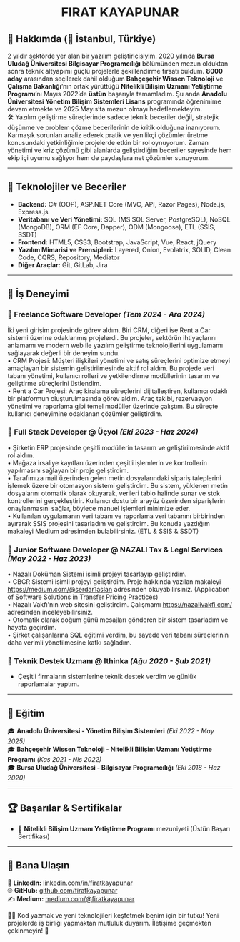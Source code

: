 # <h1 align="center">FIRAT KAYAPUNAR</h1>

## 🚀 Hakkımda (📍 İstanbul, Türkiye)

2 yıldır sektörde yer alan bir yazılım geliştiricisiyim. 2020 yılında **Bursa Uludağ Üniversitesi Bilgisayar
Programcılığı** bölümünden mezun olduktan sonra teknik altyapımı güçlü projelerle şekillendirme
fırsatı buldum. **8000 aday** arasından seçilerek dahil olduğum **Bahçeşehir Wissen Teknoloji** ve
**Çalışma Bakanlığı**’nın ortak yürüttüğü **Nitelikli Bilişim Uzmanı Yetiştirme Programı**’nı Mayıs 2022’de
**üstün** başarıyla tamamladım. Şu anda **Anadolu Üniversitesi Yönetim Bilişim Sistemleri Lisans**
programında öğrenimime devam etmekte ve 2025 Mayıs’ta mezun olmayı hedeflemekteyim. <br>
🛠️ Yazılım geliştirme süreçlerinde sadece teknik beceriler değil, stratejik düşünme ve problem çözme
becerilerinin de kritik olduğuna inanıyorum. Karmaşık sorunları analiz ederek pratik ve yenilikçi
çözümler üretme konusundaki yetkinliğimle projelerde etkin bir rol oynuyorum. Zaman yönetimi ve
kriz çözümü gibi alanlarda geliştirdiğim beceriler sayesinde hem ekip içi uyumu sağlıyor hem de
paydaşlara net çözümler sunuyorum.

---

## 🔧 Teknolojiler ve Beceriler

- **Backend:** C# (OOP), ASP.NET Core (MVC, API, Razor Pages), Node.js, Express.js
- **Veritabanı ve Veri Yönetimi:** SQL (MS SQL Server, PostgreSQL), NoSQL (MongoDB), ORM (EF Core, Dapper), ODM (Mongoose), ETL (SSIS, SSDT)
- **Frontend:** HTML5, CSS3, Bootstrap, JavaScript, Vue, React, jQuery
- **Yazılım Mimarisi ve Prensipleri:** Layered, Onion, Evolatrix, SOLID, Clean Code, CQRS, Repository, Mediator
- **Diğer Araçlar:** Git, GitLab, Jira

---

## 💼 İş Deneyimi

### 🔹 Freelance Software Developer *(Tem 2024 - Ara 2024)*
İki yeni girişim projesinde görev aldım. Biri CRM, diğeri ise Rent a Car sistemi üzerine odaklanmış
projelerdi. Bu projeler, sektörün ihtiyaçlarını anlamamı ve modern web ile yazılım geliştirme
teknolojilerini uygulamamı sağlayarak değerli bir deneyim sundu. <br>
• CRM Projesi: Müşteri ilişkileri yönetimi ve satış süreçlerini optimize etmeyi amaçlayan bir sistemin
geliştirilmesinde aktif rol aldım. Bu projede veri tabanı yönetimi, kullanıcı rolleri ve yetkilendirme
modüllerinin tasarım ve geliştirme süreçlerini üstlendim. <br>
• Rent a Car Projesi: Araç kiralama süreçlerini dijitalleştiren, kullanıcı odaklı bir platformun
oluşturulmasında görev aldım. Araç takibi, rezervasyon yönetimi ve raporlama gibi temel modüller
üzerinde çalıştım. Bu süreçte kullanıcı deneyimine odaklanan çözümler geliştirdim.

### 🔹 Full Stack Developer @ Üçyol *(Eki 2023 - Haz 2024)*
• Şirketin ERP projesinde çeşitli modüllerin tasarım ve geliştirilmesinde aktif rol aldım. <br>
• Mağaza irsaliye kayıtları üzerinden çeşitli işlemlerin ve kontrollerin yapılmasını sağlayan bir proje
geliştirdim. <br>
• Tarafımıza mail üzerinden gelen metin dosyalarındaki sipariş taleplerini işlemek üzere bir
otomasyon sistemi geliştirdim. Bu sistem, yüklenen metin dosyalarını otomatik olarak okuyarak,
verileri tablo halinde sunar ve stok kontrollerini gerçekleştirir. Kullanıcı dostu bir arayüz üzerinden
siparişlerin onaylanmasını sağlar, böylece manuel işlemleri minimize eder. <br>
• Kullanılan uygulamanın veri tabanı ve raporlama veri tabanını birbirinden ayırarak SSIS projesini
tasarladım ve geliştirdim. Bu konuda yazdığım makaleyi Medium adresimden bulabilirsiniz. (ETL &
SSIS & SSDT)

### 🔹 Junior Software Developer @ NAZALI Tax & Legal Services *(May 2022 - Haz 2023)*
• Nazalı Doküman Sistemi isimli projeyi tasarlayıp geliştirdim. <br>
• CBCR Sistemi isimli projeyi geliştirdim. Proje hakkında yazılan makaleyi
https://medium.com/@serdar1aslan adresinden okuyabilirsiniz. (Application of Software Solutions in
Transfer Pricing Practices) <br>
• Nazalı Vakfı'nın web sitesini geliştirdim. Çalışmamı https://nazalivakfi.com/ adresinden
inceleyebilirsiniz. <br>
• Otomatik olarak doğum günü mesajları gönderen bir sistem tasarladım ve hayata geçirdim. <br>
• Şirket çalışanlarına SQL eğitimi verdim, bu sayede veri tabanı süreçlerinin daha verimli
yönetilmesine katkı sağladım. <br>

### 🔹 Teknik Destek Uzmanı @ Ithinka *(Ağu 2020 - Şub 2021)*
- Çeşitli firmaların sistemlerine teknik destek verdim ve günlük raporlamalar yaptım.

---

## 📜 Eğitim

🎓 **Anadolu Üniversitesi - Yönetim Bilişim Sistemleri** *(Eki 2022 - May 2025)*  
🎓 **Bahçeşehir Wissen Teknoloji - Nitelikli Bilişim Uzmanı Yetiştirme Programı** *(Kas 2021 - Nis 2022)*  
🎓 **Bursa Uludağ Üniversitesi - Bilgisayar Programcılığı** *(Eki 2018 - Haz 2020)*  

---

## 🏆 Başarılar & Sertifikalar

- 📜 **Nitelikli Bilişim Uzmanı Yetiştirme Programı** mezuniyeti (Üstün Başarı Sertifikası)

---

## 📩 Bana Ulaşın

🔗 **LinkedIn:** [linkedin.com/in/firatkayapunar](https://www.linkedin.com/in/firatkayapunar)  
🌐 **GitHub:** [github.com/firatkayapunar](https://github.com/firatkayapunar)  
✍ **Medium:** [medium.com/@firatkayapunar](https://medium.com/@firatkayapunar)  

👨‍💻 Kod yazmak ve yeni teknolojileri keşfetmek benim için bir tutku! Yeni projelerde iş birliği yapmaktan mutluluk duyarım. İletişime geçmekten çekinmeyin! 🚀
